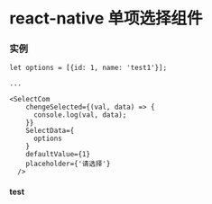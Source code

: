 # react-native 单项选择组件

### 实例
    let options = [{id: 1, name: 'test1'}];
    
    ...
    
    <SelectCom
        chengeSelected={(val, data) => {
          console.log(val, data);
        }}
        SelectData={
          options
        }
        defaultValue={1}
        placeholder={'请选择'}
      />
 #### test
